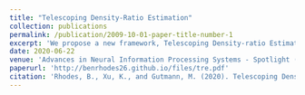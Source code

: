 ```yaml
---
title: "Telescoping Density-Ratio Estimation"
collection: publications
permalink: /publication/2009-10-01-paper-title-number-1
excerpt: 'We propose a new framework, Telescoping Density-ratio Estimation (TRE), that enables the estimation of ratios between highly dissimilar densities in high-dimensional spaces.'
date: 2020-06-22
venue: 'Advances in Neural Information Processing Systems - Spotlight (top 4% of submissions)'
paperurl: 'http://benrhodes26.github.io/files/tre.pdf'
citation: 'Rhodes, B., Xu, K., and Gutmann, M. (2020). Telescoping Density-Ratio Estimation. In Advances in Neural Information Processing Systems'
---
```

